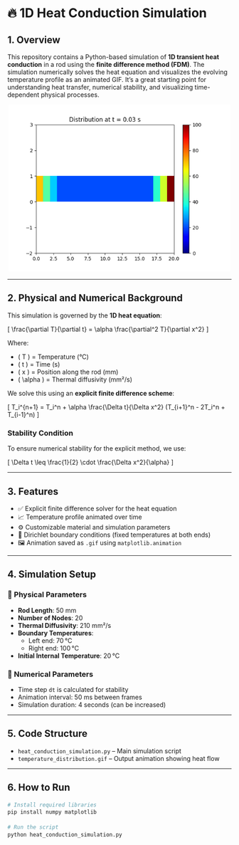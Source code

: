 # 🔥 1D Heat Conduction Simulation

## 1. Overview

This repository contains a Python-based simulation of **1D transient heat conduction** in a rod using the **finite difference method (FDM)**. The simulation numerically solves the heat equation and visualizes the evolving temperature profile as an animated GIF. It’s a great starting point for understanding heat transfer, numerical stability, and visualizing time-dependent physical processes.

<p align="center">
  <img src="temperature_distribution.gif" alt="Temperature Evolution" width="500"/>
</p>

---

## 2. Physical and Numerical Background

This simulation is governed by the **1D heat equation**:

\[
\frac{\partial T}{\partial t} = \alpha \frac{\partial^2 T}{\partial x^2}
\]

Where:
- \( T \) = Temperature (°C)
- \( t \) = Time (s)
- \( x \) = Position along the rod (mm)
- \( \alpha \) = Thermal diffusivity (mm²/s)

We solve this using an **explicit finite difference scheme**:

\[
T_i^{n+1} = T_i^n + \alpha \frac{\Delta t}{\Delta x^2} (T_{i+1}^n - 2T_i^n + T_{i-1}^n)
\]

### Stability Condition

To ensure numerical stability for the explicit method, we use:

\[
\Delta t \leq \frac{1}{2} \cdot \frac{\Delta x^2}{\alpha}
\]

---

## 3. Features

- ✅ Explicit finite difference solver for the heat equation  
- 📈 Temperature profile animated over time  
- ⚙️ Customizable material and simulation parameters  
- 🧊 Dirichlet boundary conditions (fixed temperatures at both ends)  
- 🖼️ Animation saved as `.gif` using `matplotlib.animation`

---

## 4. Simulation Setup

### 🔧 Physical Parameters
- **Rod Length**: 50 mm  
- **Number of Nodes**: 20  
- **Thermal Diffusivity**: 210 mm²/s  
- **Boundary Temperatures**:  
  - Left end: 70 °C  
  - Right end: 100 °C  
- **Initial Internal Temperature**: 20 °C  

### 📐 Numerical Parameters
- Time step `dt` is calculated for stability  
- Animation interval: 50 ms between frames  
- Simulation duration: 4 seconds (can be increased)

---

## 5. Code Structure

- `heat_conduction_simulation.py` – Main simulation script  
- `temperature_distribution.gif` – Output animation showing heat flow

---

## 6. How to Run

```bash
# Install required libraries
pip install numpy matplotlib

# Run the script
python heat_conduction_simulation.py
